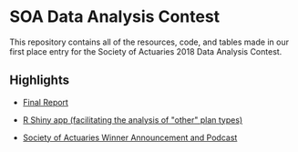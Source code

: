 # SOA Data Analysis Contest

This repository contains all of the resources, code, and tables made in our first place entry for the Society of Actuaries 2018 Data Analysis Contest. 

## Highlights

- [Final Report](https://github.com/acolum/SOA-Data-Analysis-Contest/blob/master/Final%20Report%20-%20Public.docx?raw=true)

- [R Shiny app (facilitating the analysis of "other" plan types)](https://acolumbus.shinyapps.io/SOA-Contest-Dashboard/)

- [Society of Actuaries Winner Announcement and Podcast](https://www.soa.org/research/opportunities/2018-data-analysis-contest/)
